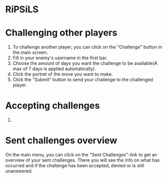 RiPSiLS
=======



Challenging other players
=============================
1. To challenge another player, you can click on the "Challenge" button in the main screen.
2. Fill in your enemy's username in the first bar.
3. Choose the amount of days you want the challenge to be available(A max of 7 days is applied automatically).
4. Click the portret of the move you want to make.
5. Click the "Submit" button to send your challenge to the challenged player.



Accepting challenges
=============================
1.




Sent challenges overview
=============================
On the main menu, you can click on the "Sent Challenges"-link to get an overview of your sent challenges.
There you will see the info on what has occurred and if the challenge has been accepted, denied or is still unanswered.
